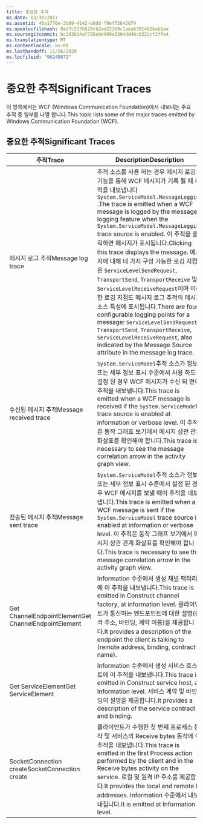 ```yaml
---
title: 중요한 추적
ms.date: 03/30/2017
ms.assetid: 40a1770e-3b09-4142-b0dd-f9ef73642074
ms.openlocfilehash: 9ad7c217b528cb2ad22169c1aea6391462bab1ae
ms.sourcegitcommit: bc293b14af795e0e999e3304dd40c0222cf2ffe4
ms.translationtype: MT
ms.contentlocale: ko-KR
ms.lasthandoff: 11/26/2020
ms.locfileid: "96248672"
---
```

# <a name="significant-traces"></a><span data-ttu-id="03e37-102">중요한 추적</span><span class="sxs-lookup"><span data-stu-id="03e37-102">Significant Traces</span></span>

<span data-ttu-id="03e37-103">이 항목에서는 WCF (Windows Communication Foundation)에서 내보내는 주요 추적 중 일부를 나열 합니다.</span><span class="sxs-lookup"><span data-stu-id="03e37-103">This topic lists some of the major traces emitted by Windows Communication Foundation (WCF).</span></span>  
  
## <a name="significant-traces"></a><span data-ttu-id="03e37-104">중요한 추적</span><span class="sxs-lookup"><span data-stu-id="03e37-104">Significant Traces</span></span>  
  
|<span data-ttu-id="03e37-105">추적</span><span class="sxs-lookup"><span data-stu-id="03e37-105">Trace</span></span>|<span data-ttu-id="03e37-106">Description</span><span class="sxs-lookup"><span data-stu-id="03e37-106">Description</span></span>|  
|-----------|-----------------|  
|<span data-ttu-id="03e37-107">메시지 로그 추적</span><span class="sxs-lookup"><span data-stu-id="03e37-107">Message log trace</span></span>|<span data-ttu-id="03e37-108">추적 소스를 사용 하는 경우 메시지 로깅 기능을 통해 WCF 메시지가 기록 될 때 추적을 내보냅니다 `System.ServiceModel.MessageLogging` .</span><span class="sxs-lookup"><span data-stu-id="03e37-108">The trace is emitted when a WCF message is logged by the message logging feature when the `System.ServiceModel.MessageLogging` trace source is enabled.</span></span> <span data-ttu-id="03e37-109">이 추적을 클릭하면 메시지가 표시됩니다.</span><span class="sxs-lookup"><span data-stu-id="03e37-109">Clicking this trace displays the message.</span></span> <span data-ttu-id="03e37-110">메시지에 대해 네 가지 구성 가능한 로깅 지점은 `ServiceLevelSendRequest`, `TransportSend`, `TransportReceive` 및 `ServiceLevelReceiveRequest`이며 이러한 로깅 지점도 메시지 로그 추적의 메시지 소스 특성에 표시됩니다.</span><span class="sxs-lookup"><span data-stu-id="03e37-110">There are four configurable logging points for a message: `ServiceLevelSendRequest`, `TransportSend`, `TransportReceive`, `ServiceLevelReceiveRequest`, also indicated by the Message Source attribute in the message log trace.</span></span>|  
|<span data-ttu-id="03e37-111">수신된 메시지 추적</span><span class="sxs-lookup"><span data-stu-id="03e37-111">Message received trace</span></span>|<span data-ttu-id="03e37-112">`System.ServiceModel`추적 소스가 정보 또는 세부 정보 표시 수준에서 사용 하도록 설정 된 경우 WCF 메시지가 수신 되 면이 추적을 내보냅니다.</span><span class="sxs-lookup"><span data-stu-id="03e37-112">This trace is emitted when a WCF message is received if the `System.ServiceModel` trace source is enabled at information or verbose level.</span></span> <span data-ttu-id="03e37-113">이 추적은 동작 그래프 보기에서 메시지 상관 관계 화살표를 확인해야 합니다.</span><span class="sxs-lookup"><span data-stu-id="03e37-113">This trace is necessary to see the message correlation arrow in the activity graph view.</span></span>|  
|<span data-ttu-id="03e37-114">전송된 메시지 추적</span><span class="sxs-lookup"><span data-stu-id="03e37-114">Message sent trace</span></span>|<span data-ttu-id="03e37-115">`System.ServiceModel`추적 소스가 정보 또는 세부 정보 표시 수준에서 설정 된 경우 WCF 메시지를 보낼 때이 추적을 내보냅니다.</span><span class="sxs-lookup"><span data-stu-id="03e37-115">This trace is emitted when a WCF message is sent if the `System.ServiceModel` trace source is enabled at information or verbose level.</span></span> <span data-ttu-id="03e37-116">이 추적은 동작 그래프 보기에서 메시지 상관 관계 화살표를 확인해야 합니다.</span><span class="sxs-lookup"><span data-stu-id="03e37-116">This trace is necessary to see the message correlation arrow in the activity graph view.</span></span>|  
|<span data-ttu-id="03e37-117">Get ChannelEndpointElement</span><span class="sxs-lookup"><span data-stu-id="03e37-117">Get ChannelEndpointElement</span></span>|<span data-ttu-id="03e37-118">Information 수준에서 생성 채널 팩터리에 이 추적을 내보냅니다.</span><span class="sxs-lookup"><span data-stu-id="03e37-118">This trace is emitted in Construct channel factory, at information level.</span></span> <span data-ttu-id="03e37-119">클라이언트가 통신하는 엔드포인트에 대한 설명(원격 주소, 바인딩, 계약 이름)을 제공합니다.</span><span class="sxs-lookup"><span data-stu-id="03e37-119">It provides a description of the endpoint the client is talking to (remote address, binding, contract name).</span></span>|  
|<span data-ttu-id="03e37-120">Get ServiceElement</span><span class="sxs-lookup"><span data-stu-id="03e37-120">Get ServiceElement</span></span>|<span data-ttu-id="03e37-121">Information 수준에서 생성 서비스 호스트에 이 추적을 내보냅니다.</span><span class="sxs-lookup"><span data-stu-id="03e37-121">This trace is emitted in Construct service host, at Information level.</span></span> <span data-ttu-id="03e37-122">서비스 계약 및 바인딩의 설명을 제공합니다.</span><span class="sxs-lookup"><span data-stu-id="03e37-122">It provides a description of the service contract and binding.</span></span>|  
|<span data-ttu-id="03e37-123">SocketConnection create</span><span class="sxs-lookup"><span data-stu-id="03e37-123">SocketConnection create</span></span>|<span data-ttu-id="03e37-124">클라이언트가 수행한 첫 번째 프로세스 동작 및 서비스의 Receive bytes 동작에 이 추적을 내보냅니다.</span><span class="sxs-lookup"><span data-stu-id="03e37-124">This trace is emitted in the first Process action performed by the client and in the Receive bytes activity on the service.</span></span> <span data-ttu-id="03e37-125">로컬 및 원격 IP 주소를 제공합니다.</span><span class="sxs-lookup"><span data-stu-id="03e37-125">It provides the local and remote IP addresses.</span></span> <span data-ttu-id="03e37-126">Information 수준에서 내보내집니다.</span><span class="sxs-lookup"><span data-stu-id="03e37-126">It is emitted at Information level.</span></span>|

